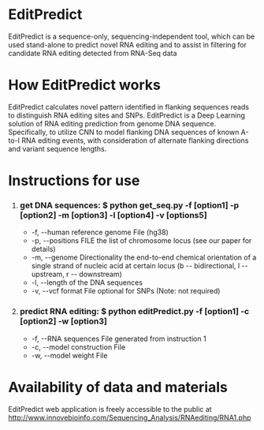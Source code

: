# EditPredict
EditPredict is a sequence-only, sequencing-independent tool, which can be used stand-alone to predict novel RNA editing and to assist in filtering for candidate RNA editing detected from RNA-Seq data
# How EditPredict works
EditPredict calculates novel pattern identified in flanking sequences reads to distinguish RNA editing sites and SNPs. EditPredict is a Deep Learning solution of RNA editing prediction from genome DNA sequence. Specifically, to utilize CNN to model flanking DNA sequences of known A-to-I RNA editing events, with consideration of alternate flanking directions and variant sequence lengths.
# Instructions for use
1. ### get DNA sequences: $ python get_seq.py -f [option1] -p [option2] -m [option3] -l [option4] -v [options5]
      * -f, --human reference genome File (hg38)
      * -p, --positions FILE the list of chromosome locus (see our paper for details)
      * -m, --genome Directionality the end-to-end chemical orientation of a single strand of nucleic acid at certain locus (b -- bidirectional, l -- upstream, r -- downstream)
      * -l, --length of the DNA sequences 
      * -v, --vcf format File optional for SNPs (Note: not required)


2. ### predict RNA editing: $ python editPredict.py -f [option1] -c [option2] -w [option3]
     * -f, --RNA sequences File generated from instruction 1 
     * -c, --model construction File 
     * -w, --model weight File

# Availability of data and materials
EditPredict web application is freely accessible to the public at http://www.innovebioinfo.com/Sequencing_Analysis/RNAediting/RNA1.php

